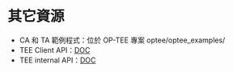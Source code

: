 # 其它資源

- CA 和 TA 範例程式：位於 OP-TEE 專案 optee/optee_examples/
- TEE Client API：[DOC](https://globalplatform.org/specs-library/tee-client-api-specification/)
- TEE internal API：[DOC](https://globalplatform.org/specs-library/tee-internal-core-api-specification/)
